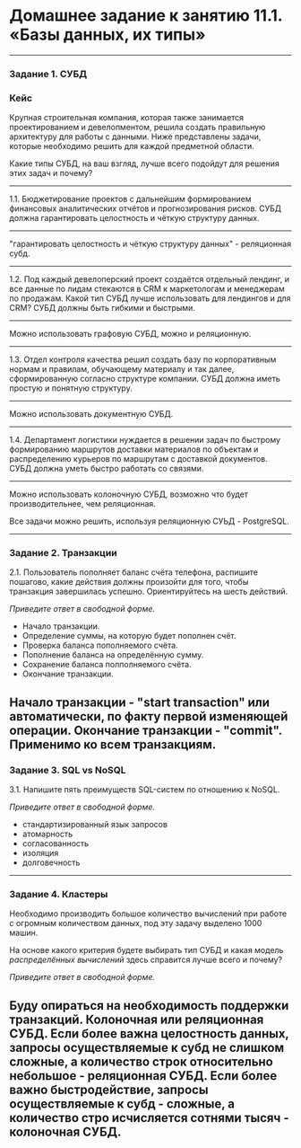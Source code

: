 # Домашнее задание к занятию 11.1. «Базы данных, их типы»

---

### Задание 1. СУБД

### Кейс
Крупная строительная компания, которая также занимается проектированием и девелопментом, решила создать 
правильную архитектуру для работы с данными. Ниже представлены задачи, которые необходимо решить для
каждой предметной области. 

Какие типы СУБД, на ваш взгляд, лучше всего подойдут для решения этих задач и почему? 

---
 
1.1. Бюджетирование проектов с дальнейшим формированием финансовых аналитических отчётов и прогнозирования рисков.
СУБД должна гарантировать целостность и чёткую структуру данных.

---

"гарантировать целостность и чёткую структуру данных" - реляционная субд.

---

1.2. Под каждый девелоперский проект создаётся отдельный лендинг, и все данные по лидам стекаются в CRM к 
маркетологам и менеджерам по продажам. Какой тип СУБД лучше использовать для лендингов и для CRM? 
СУБД должны быть гибкими и быстрыми.

---

Можно использовать графовую СУБД, можно и реляционную.

---

1.3. Отдел контроля качества решил создать базу по корпоративным нормам и правилам, обучающему материалу 
и так далее, сформированную согласно структуре компании. СУБД должна иметь простую и понятную структуру.

---

Можно использовать документную СУБД.

---

1.4. Департамент логистики нуждается в решении задач по быстрому формированию маршрутов доставки материалов 
по объектам и распределению курьеров по маршрутам с доставкой документов. СУБД должна уметь быстро работать
со связями.

---

Можно использовать колоночную СУБД, возможно что будет производительнее, чем реляционная.

Все задачи можно решить, используя реляционную СУЬД - PostgreSQL.

---

### Задание 2. Транзакции

2.1. Пользователь пополняет баланс счёта телефона, распишите пошагово, какие действия должны произойти для того, чтобы 
транзакция завершилась успешно. Ориентируйтесь на шесть действий.

*Приведите ответ в свободной форме.*

- Начало транзакции.
- Определение суммы, на которую будет пополнен счёт.
- Проверка баланса пополняемого счёта.
- Пополнение баланса на определённую сумму.
- Сохранение баланса полполняемого счёта. 
- Окончание транзакции.

Начало транзакции - "start transaction" или автоматически, по факту первой изменяющей операции. Окончание транзакции - "commit". Применимо ко всем транзакциям.
---

### Задание 3. SQL vs NoSQL

3.1. Напишите пять преимуществ SQL-систем по отношению к NoSQL. 

*Приведите ответ в свободной форме.*

- стандартизированный язык запросов
- атомарность
- согласованность
- изоляция 
- долговечность 

---

### Задание 4. Кластеры

Необходимо производить большое количество вычислений при работе с огромным количеством данных, под эту задачу 
выделено 1000 машин. 

На основе какого критерия будете выбирать тип СУБД и какая модель *распределённых вычислений* 
здесь справится лучше всего и почему?

*Приведите ответ в свободной форме.*

Буду опираться на необходимость поддержки транзакций. Колоночная или реляционная СУБД.
Если более важна целостность данных, запросы осуществляемые к субд не слишком сложные, а количество строк относительно небольшое - реляционная СУБД.
Если более важно быстродействие, запросы осуществляемые к субд - сложные, а количество стро исчисляется сотнями тысяч - колоночная СУБД.
---

